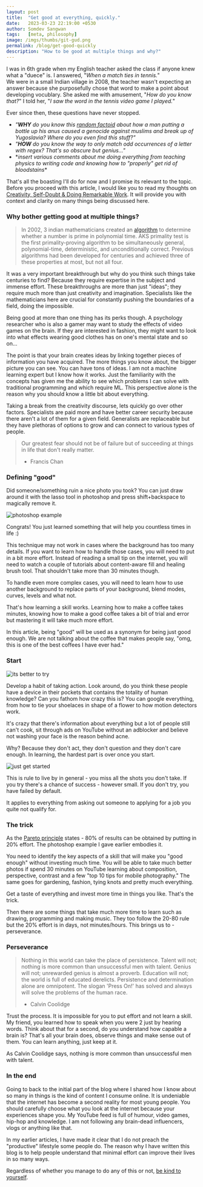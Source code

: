 ```yaml
---
layout: post
title:  "Get good at everything, quickly."
date:   2023-03-23 22:19:00 +0530
author: Somdev Sangwan
tags:   [meta, philosophy]
image: /imgs/thumbs/git-gud.png
permalink: /blog/get-good-quickly
description: "How to be good at multiple things and why?"  
---
```


I was in 6th grade when my English teacher asked the class if anyone knew what a "duece" is. I answered, "*When a match ties in tennis.*"\
We were in a small Indian village in 2008, the teacher wasn't expecting an answer because she purposefully chose that word to make a point about developing vocublary. She asked me with amusement, "*How do you know that?*" I told her, "*I saw the word in the tennis video game I played.*"

Ever since then, these questions have never stopped.

- *"**WHY** do you know this [random factoid](https://en.wikipedia.org/wiki/%C4%90or%C4%91e_Martinovi%C4%87_incident) about how a man putting a bottle up his anus caused a genocide against muslims and break up of Yugoslavia? Where do you even find this stuff?"*
- *"**HOW** do you know the way to only match odd occurrences of a letter with regex? That's so obscure but genius..."*
- \**insert various comments about me doing everything from teaching physics to writing code and knowing how to "properly" get rid of bloodstains*\*

That's all the boasting I'll do for now and I promise its relevant to the topic. Before you proceed with this article, I would like you to read my thoughts on [Creativity, Self-Doubt & Doing Remarkable Work](https://s0md3v.github.io/blog/creativity-and-self-doubt). It will provide you with context and clarity on many things being discussed here.

### Why bother getting good at multiple things?

> In 2002, 3 indian mathematicians created an [algorithm](https://en.wikipedia.org/wiki/AKS_primality_test) to determine whether a number is prime in polynomial time. AKS primality test is the first primality-proving algorithm to be simultaneously general, polynomial-time, deterministic, and unconditionally correct. Previous algorithms had been developed for centuries and achieved three of these properties at most, but not all four.

It was a very important breakthrough but why do you think such things take centuries to find? Because they require expertise in the subject and immense effort. These breakthroughs are more than just "ideas"; they require much more than just creativity and imagination. Specialists like the mathematicians here are crucial for constantly pushing the boundaries of a field, doing the impossible.

Being good at more than one thing has its perks though. A psychology researcher who is also a gamer may want to study the effects of video games on the brain. If they are interested in fashion, they might want to look into what effects wearing good clothes has on one's mental state and so on...

The point is that your brain creates ideas by linking together pieces of information you have acquired. The more things you know about, the bigger picture you can see. You can have tons of ideas. I am not a machine learning expert but I know how it works. Just the familiarity with the concepts has given me the ability to see which problems I can solve with traditional programming and which require ML. This perspective alone is the reason why you should know a little bit about everything.

Taking a break from the creativity discourse, lets quickly go over other factors. Specialists are paid more and have better career security because there aren't a lot of them for a given field. Generalists are replaceable but they have plethoras of options to grow and can connect to various types of people.

> Our greatest fear should not be of failure but of succeeding at things in life that don't really matter.
>- Francis Chan

### Defining "good"

Did someone/something ruin a nice photo you took? You can just draw around it with the lasso tool in photoshop and press shift+backspace to magically remove it.

![photoshop example](/imgs/inline/photoshop-example.jpg)

Congrats! You just learned something that will help you countless times in life :)

This technique may not work in cases where the background has too many details. If you want to learn how to handle those cases, you will need to put in a bit more effort. Instead of reading a small tip on the internet, you will need to watch a couple of tutorials about content-aware fill and healing brush tool. That shouldn't take more than 30 minutes though.

To handle even more complex cases, you will need to learn how to use another background to replace parts of your background, blend modes, curves, levels and what not.

That's how learning a skill works. Learning how to make a coffee takes minutes, knowing how to make a good coffee takes a bit of trial and error but mastering it will take much more effort.

In this article, being "good" will be used as a synonym for being just good enough. We are not talking about the coffee that makes people say, "omg, this is one of the best coffees I have ever had."

### Start

![its better to try](/imgs/inline/better-to-try.png)

Develop a habit of taking action. Look around, do you think these people have a device in their pockets that contains the totality of human knowledge? Can you fathom how crazy this is? You can google everything, from how to tie your shoelaces in shape of a flower to how motion detectors work.

It's crazy that there's information about everything but a lot of people still can't cook, sit through ads on YouTube without an adblocker and believe not washing your face is the reason behind acne.

Why? Because they don't act, they don't question and they don't care enough. In learning, the hardest part is over once you start.

![just get started](/imgs/inline/just-get-started.jpg)

This is rule to live by in general - you miss all the shots you don't take. If you try there's a chance of success - however small. If you don't try, you have failed by default.

It applies to everything from asking out someone to applying for a job you quite not qualify for.

### The trick

As the [Pareto principle](https://en.wikipedia.org/wiki/Pareto_principle) states - 80% of results can be obtained by putting in 20% effort. The photoshop example I gave earlier embodies it.

You need to identify the key aspects of a skill that will make you "good enough" without investing much time. You will be able to take much better photos if spend 30 minutes on YouTube learning about composition, perspective, contrast and a few "top 10 tips for mobile photography." The same goes for gardening, fashion, tying knots and pretty much everything.

Get a taste of everything and invest more time in things you like. That's the trick.

Then there are some things that take much more time to learn such as drawing, programming and making music. They too follow the 20-80 rule but the 20% effort is in days, not minutes/hours. This brings us to - perseverance.

### Perseverance

> Nothing in this world can take the place of persistence. Talent will not; nothing is more common than unsuccessful men with talent. Genius will not; unrewarded genius is almost a proverb. Education will not; the world is full of educated derelicts. Persistence and determination alone are omnipotent. The slogan 'Press On!' has solved and always will solve the problems of the human race.
>- Calvin Coolidge

Trust the process. It is impossible for you to put effort and not learn a skill. My friend, you learned how to speak when you were 2 just by hearing words. Think about that for a second, do you understand how capable a brain is? That's all your brain does, observe things and make sense out of them. You can learn anything, just keep at it.

As Calvin Coolidge says, nothing is more common than unsuccessful men with talent.

### In the end

Going to back to the initial part of the blog where I shared how I know about so many in things is the kind of content I consume online. It is undeniable that the internet has become a second reality for most young people. You should carefully choose what you look at the internet because your experiences shape you. My YouTube feed is full of humour, video games, hip-hop and knowledge. I am not following any brain-dead influencers, vlogs or anything like that.

In my earlier articles, I have made it clear that I do not preach the "productive" lifestyle some people do. The reason why I have written this blog is to help people understand that minimal effort can improve their lives in so many ways.

Regardless of whether you manage to do any of this or not, [be kind to yourself](https://s0md3v.github.io/blog/self-hate-and-regrets).
